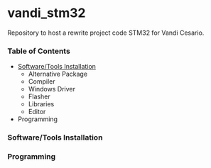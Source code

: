 # vandi_stm32

Repository to host a rewrite project code STM32 for Vandi Cesario.

### Table of Contents
- [Software/Tools Installation](https://github.com/mekatronik-achmadi/vandi_stm32/blob/main/README.md#softwaretools-installation)
  - Alternative Package
  - Compiler
  - Windows Driver
  - Flasher
  - Libraries
  - Editor
- Programming

### Software/Tools Installation
### Programming

